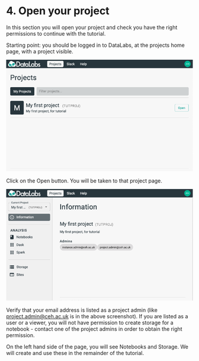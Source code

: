 # 4. Open your project

In this section you will open your project and check you have the right permissions to
continue with the tutorial.

Starting point: you should be logged in to DataLabs, at the projects home page, with a
project visible.

![projects page](../../img/projects-page-first-project.png "projects page")

Click on the Open button.  You will be taken to that project page.

![project page](../../img/project-page.png "project page")

Verify that your email address is listed as a project admin (like
project.admin@ceh.ac.uk is in the above screenshot).
If you are listed as a user or a viewer, you will not have permission to create storage for
a notebook - contact one of the project admins in order to obtain the right permission.

On the left hand side of the page, you will see Notebooks and Storage.
We will create and use these in the remainder of the tutorial.
